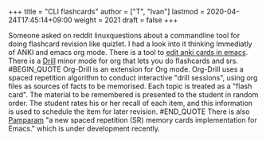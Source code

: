 +++
title = "CLI flashcards"
author = ["T", "Ivan"]
lastmod = 2020-04-24T17:45:14+09:00
weight = 2021
draft = false
+++

Someone asked on reddit linuxquestions about a commandline tool for
 doing flashcard revision like quizlet. I had a look into it thinking
 Immediatly of ANKI and emacs org mode. There is a tool to
 [edit anki cards in emacs](https://github.com/louietan/anki-editor). There is a [Drill](https://orgmode.org/worg/org-contrib/org-drill.html) minor mode for org that
 lets you do flashcards and srs.
 #BEGIN\_QUOTE
Org-Drill is an extension for Org mode. Org-Drill uses a spaced
 repetition algorithm to conduct interactive "drill sessions", using
 org files as sources of facts to be memorised. Each topic is treated
 as a "flash card". The material to be remembered is presented to the
 student in random order. The student rates his or her recall of each
 item, and this information is used to schedule the item for later
 revision.
\#END\_QUOTE
There is also [Pamparam](https://github.com/abo-abo/pamparam) "a new spaced repetition (SR) memory cards
 implementation for Emacs." which is under development recently.
